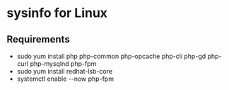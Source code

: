 # sysinfo for Linux
## Requirements
- sudo yum install php php-common php-opcache php-cli php-gd php-curl php-mysqlnd php-fpm
- sudo yum install redhat-lsb-core
- systemctl enable --now php-fpm

  
